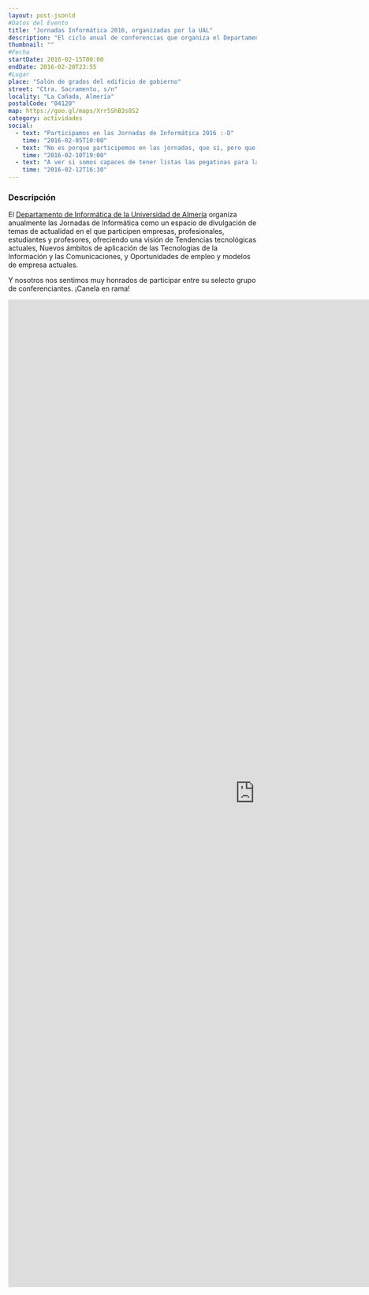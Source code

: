 ```yaml
---
layout: post-jsonld
#Datos del Evento
title: "Jornadas Informática 2016, organizadas por la UAL"
description: "El ciclo anual de conferencias que organiza el Departamento de Informática de la Universidad de Almería"
thumbnail: ""
#Fecha
startDate: 2016-02-15T00:00
endDate: 2016-02-20T23:55
#Lugar
place: "Salón de grados del edificio de gobierno"
street: "Ctra. Sacramento, s/n"
locality: "La Cañada, Almería"
postalCode: "04120"
map: https://goo.gl/maps/Xrr5ShB3s8S2
category: actividades
social:
  - text: "Participamos en las Jornadas de Informática 2016 :-D"
    time: "2016-02-05T10:00"
  - text: "No es porque participemos en las jornadas, que sí, pero que no os las perdáis"
    time: "2016-02-10T19:00"
  - text: "A ver si somos capaces de tener listas las pegatinas para las Jornadas"
    time: "2016-02-12T16:30"
---
```


### Descripción

El [Departamento de Informática de la Universidad de Almería](http://cms.ual.es/UAL/universidad/departamentos/informatica/index.htm) organiza anualmente las Jornadas de Informática como un espacio de divulgación de temas de actualidad en el que participen empresas, profesionales, estudiantes y profesores, ofreciendo una visión de Tendencias tecnológicas actuales, Nuevos ámbitos de aplicación de las Tecnologías de la Información y las Comunicaciones, y Oportunidades de empleo y modelos de empresa actuales.

Y nosotros nos sentimos muy honrados de participar entre su selecto grupo de conferenciantes. ¡Canela en rama!


<iframe src="http://www.ual.es/eventos/jornadasinformatica/" width="1000" height="2000" frameborder="0" style="border:0" allowfullscreen></iframe>
